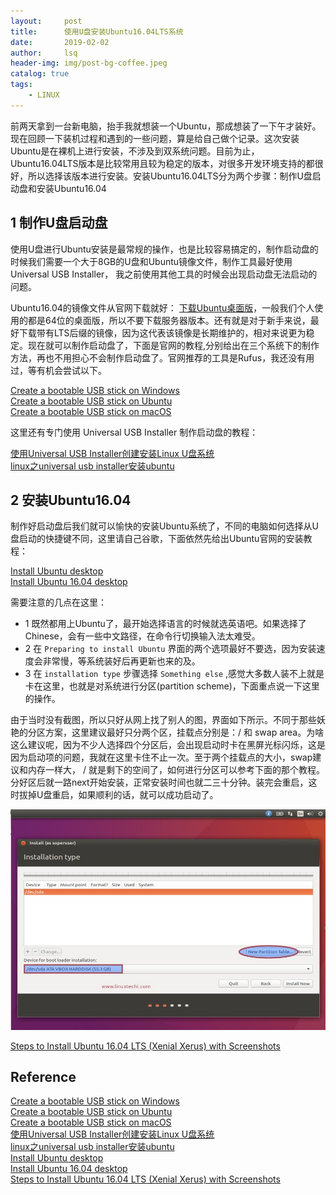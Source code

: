 ```yaml
---
layout:     post
title:      使用U盘安装Ubuntu16.04LTS系统        
date:       2019-02-02   
author:     lsq    
header-img: img/post-bg-coffee.jpeg
catalog: true
tags:
    - LINUX
---
```


前两天拿到一台新电脑，抬手我就想装一个Ubuntu，那成想装了一下午才装好。现在回顾一下装机过程和遇到的一些问题，算是给自己做个记录。这次安装Ubuntu是在裸机上进行安装，不涉及到双系统问题。目前为止，Ubuntu16.04LTS版本是比较常用且较为稳定的版本，对很多开发环境支持的都很好，所以选择该版本进行安装。安装Ubuntu16.04LTS分为两个步骤：制作U盘启动盘和安装Ubuntu16.04


## 1 制作U盘启动盘

使用U盘进行Ubuntu安装是最常规的操作，也是比较容易搞定的，制作启动盘的时候我们需要一个大于8GB的U盘和Ubuntu镜像文件，制作工具最好使用 Universal USB Installer， 我之前使用其他工具的时候会出现启动盘无法启动的问题。

Ubuntu16.04的镜像文件从官网下载就好： [下载Ubuntu桌面版](http://www.ubuntu.org.cn/download/desktop)，一般我们个人使用的都是64位的桌面版，所以不要下载服务器版本。还有就是对于新手来说，最好下载带有LTS后缀的镜像，因为这代表该镜像是长期维护的，相对来说更为稳定。现在就可以制作启动盘了，下面是官网的教程,分别给出在三个系统下的制作方法，再也不用担心不会制作启动盘了。官网推荐的工具是Rufus，我还没有用过，等有机会尝试以下。

[Create a bootable USB stick on Windows](https://tutorials.ubuntu.com/tutorial/tutorial-create-a-usb-stick-on-windows#9)  
[Create a bootable USB stick on Ubuntu](https://tutorials.ubuntu.com/tutorial/tutorial-create-a-usb-stick-on-ubuntu#0)  
[Create a bootable USB stick on macOS](https://tutorials.ubuntu.com/tutorial/tutorial-create-a-usb-stick-on-macos#0)  

这里还有专门使用 Universal USB Installer 制作启动盘的教程：  

[使用Universal USB Installer创建安装Linux U盘系统](https://blog.csdn.net/gongxifacai_believe/article/details/52463126)  
[linux之universal usb installer安装ubuntu](https://blog.csdn.net/u011068702/article/details/52096344)  

## 2 安装Ubuntu16.04

制作好启动盘后我们就可以愉快的安装Ubuntu系统了，不同的电脑如何选择从U盘启动的快捷键不同，这里请自己谷歌，下面依然先给出Ubuntu官网的安装教程：  

[Install Ubuntu desktop](https://tutorials.ubuntu.com/tutorial/tutorial-install-ubuntu-desktop#0)  
[Install Ubuntu 16.04 desktop](https://tutorials.ubuntu.com/tutorial/tutorial-install-ubuntu-desktop-1604#0)  

需要注意的几点在这里：
- 1 既然都用上Ubuntu了，最开始选择语言的时候就选英语吧。如果选择了Chinese，会有一些中文路径，在命令行切换输入法太难受。
- 2 在 `Preparing to install Ubuntu` 界面的两个选项最好不要选，因为安装速度会非常慢，等系统装好后再更新也来的及。
- 3 在 `installation type` 步骤选择 `Something else` ,感觉大多数人装不上就是卡在这里，也就是对系统进行分区(partition scheme)，下面重点说一下这里的操作。

由于当时没有截图，所以只好从网上找了别人的图，界面如下所示。不同于那些妖艳的分区方案，这里建议最好只分两个区，挂载点分别是：/ 和 swap area。为啥这么建议呢，因为不少人选择四个分区后，会出现启动时卡在黑屏光标闪烁，这是因为启动项的问题，我就在这里卡住不止一次。至于两个挂载点的大小，swap建议和内存一样大， / 就是剩下的空间了，如何进行分区可以参考下面的那个教程。分好区后就一路next开始安装，正常安装时间也就二三十分钟。装完会重启，这时拔掉U盘重启，如果顺利的话，就可以成功启动了。

![](https://raw.githubusercontent.com/liferlisiqi/liferlisiqi.github.io/master/img/create-new-partition-table-ubuntu-16-installation.jpg)  

[Steps to Install Ubuntu 16.04 LTS (Xenial Xerus) with Screenshots](https://www.linuxtechi.com/install-ubuntu-16-04-with-screenshots/)  




## Reference
[Create a bootable USB stick on Windows](https://tutorials.ubuntu.com/tutorial/tutorial-create-a-usb-stick-on-windows#9)  
[Create a bootable USB stick on Ubuntu](https://tutorials.ubuntu.com/tutorial/tutorial-create-a-usb-stick-on-ubuntu#0)  
[Create a bootable USB stick on macOS](https://tutorials.ubuntu.com/tutorial/tutorial-create-a-usb-stick-on-macos#0)  
[使用Universal USB Installer创建安装Linux U盘系统](https://blog.csdn.net/gongxifacai_believe/article/details/52463126)  
[linux之universal usb installer安装ubuntu](https://blog.csdn.net/u011068702/article/details/52096344)  
[Install Ubuntu desktop](https://tutorials.ubuntu.com/tutorial/tutorial-install-ubuntu-desktop#0)  
[Install Ubuntu 16.04 desktop](https://tutorials.ubuntu.com/tutorial/tutorial-install-ubuntu-desktop-1604#0)  
[Steps to Install Ubuntu 16.04 LTS (Xenial Xerus) with Screenshots](https://www.linuxtechi.com/install-ubuntu-16-04-with-screenshots/)  
